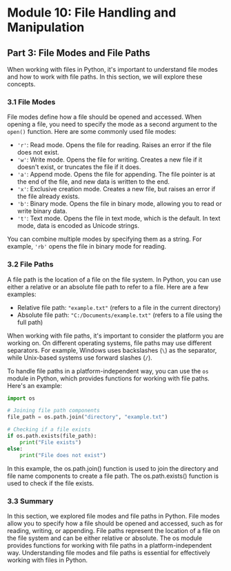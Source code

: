 # Module 10: File Handling and Manipulation

## Part 3: File Modes and File Paths

When working with files in Python, it's important to understand file modes and how to work with file paths. In this section,
we will explore these concepts.

### 3.1 File Modes

File modes define how a file should be opened and accessed. When opening a file, you need to specify the mode as a second argument
to the `open()` function. Here are some commonly used file modes:

- `'r'`: Read mode. Opens the file for reading. Raises an error if the file does not exist.
- `'w'`: Write mode. Opens the file for writing. Creates a new file if it doesn't exist, or truncates the file if it does.
- `'a'`: Append mode. Opens the file for appending. The file pointer is at the end of the file, and new data is written to the end.
- `'x'`: Exclusive creation mode. Creates a new file, but raises an error if the file already exists.
- `'b'`: Binary mode. Opens the file in binary mode, allowing you to read or write binary data.
- `'t'`: Text mode. Opens the file in text mode, which is the default. In text mode, data is encoded as Unicode strings.

You can combine multiple modes by specifying them as a string. For example, `'rb'` opens the file in binary mode for reading.

### 3.2 File Paths

A file path is the location of a file on the file system. In Python, you can use either a relative or an absolute file path to refer
to a file. Here are a few examples:

- Relative file path: `"example.txt"` (refers to a file in the current directory)
- Absolute file path: `"C:/Documents/example.txt"` (refers to a file using the full path)

When working with file paths, it's important to consider the platform you are working on. On different operating systems, file paths
may use different separators. For example, Windows uses backslashes (`\`) as the separator, while Unix-based systems use forward slashes (`/`).

To handle file paths in a platform-independent way, you can use the `os` module in Python, which provides functions for working with
file paths. Here's an example:

```python
import os

# Joining file path components
file_path = os.path.join("directory", "example.txt")

# Checking if a file exists
if os.path.exists(file_path):
    print("File exists")
else:
    print("File does not exist")
```

In this example, the os.path.join() function is used to join the directory and file name components to create a file path.
The os.path.exists() function is used to check if the file exists.

### 3.3 Summary

In this section, we explored file modes and file paths in Python. File modes allow you to specify how a file should be opened and accessed, 
such as for reading, writing, or appending. File paths represent the location of a file on the file system and can be either relative or absolute.
The os module provides functions for working with file paths in a platform-independent way. Understanding file modes and file paths is essential 
for effectively working with files in Python.